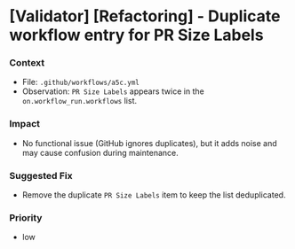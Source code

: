 # [Validator] [Refactoring] - Duplicate workflow entry for PR Size Labels

### Context

- File: `.github/workflows/a5c.yml`
- Observation: `PR Size Labels` appears twice in the `on.workflow_run.workflows` list.

### Impact

- No functional issue (GitHub ignores duplicates), but it adds noise and may cause confusion during maintenance.

### Suggested Fix

- Remove the duplicate `PR Size Labels` item to keep the list deduplicated.

### Priority

- low
